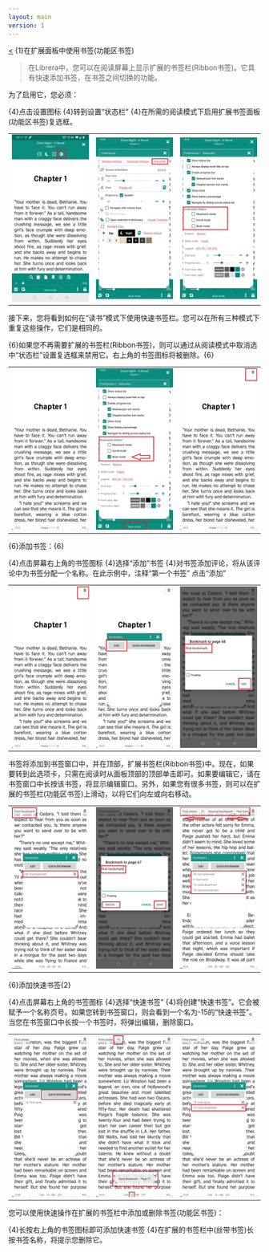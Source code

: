 ```yaml
---
layout: main
version: 1
---
```

[<](/wiki/faq/zh)
{1}在扩展面板中使用书签(功能区书签)

>在Librera中，您可以在阅读屏幕上显示扩展的书签栏(Ribbon书签)。它具有快速添加书签，在书签之间切换的功能。

为了启用它，您必须：

{4}点击设置图标
{4}转到设置“状态栏”
{4}在所需的阅读模式下启用扩展书签面板(功能区书签)复选框。


||||
|-|-|-|
|![](1.jpg)|![](2.jpg)|![](3.jpg)|

接下来，您将看到如何在“读书”模式下使用快速书签栏。您可以在所有三种模式下重复这些操作，它们是相同的。

{6}如果您不再需要扩展的书签栏(Ribbon书签)，则可以通过从阅读模式中取消选中“状态栏”设置复选框来禁用它。右上角的书签图标将被删除。{6}

||||
|-|-|-|
|![](4.jpg)|![](5.jpg)|![](6.jpg)|



{6}添加书签：{6}

{4}点击屏幕右上角的书签图标
{4}选择“添加”书签
{4}对书签添加评论，将从该评论中为书签分配一个名称。在此示例中，注释“第一个书签”
点击“添加”


||||
|-|-|-|
|![](7.jpg)|![](8.jpg)|![](9.jpg)|

书签将添加到书签窗口中，并在顶部，扩展书签栏(Ribbon书签)中。现在，如果要转到此选项卡，只需在阅读时从面板顶部的顶部单击即可。如果要编辑它，请在书签窗口中长按该书签，将显示编辑窗口。另外，如果您有很多书签，则可以在扩展的书签栏(功能区书签)上滑动，以将它们向左或向右移动。

||||
|-|-|-|
|![](10.jpg)|![](15.jpg)|![](11.jpg)|

{6}添加快速书签{2}

{4}点击屏幕右上角的书签图标
{4}选择“快速书签”
{4}将创建“快速书签”。它会被赋予一个名称页号。如果您转到书签窗口，则会看到一个名为-15的“快速书签”。当您在书签窗口中长按一个书签时，将弹出编辑，删除窗口。


||||
|-|-|-|
|![](12.jpg)|![](13.jpg)|![](14.jpg)|


您可以使用快速操作在扩展的书签栏中添加或删除书签(功能区书签)：

{4}长按右上角的书签图标即可添加快速书签
{4}在扩展的书签栏中(丝带书签)长按书签名称，将提示您删除它。


